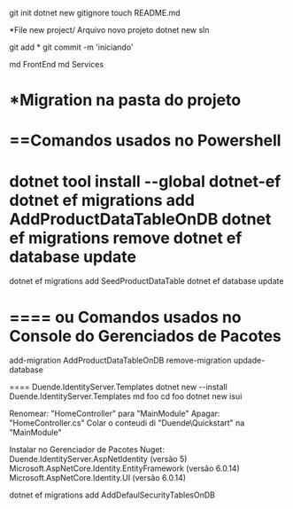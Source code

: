 git init
dotnet new gitignore
touch README.md

*File new project/ Arquivo novo projeto
dotnet new sln

git add *
git commit -m 'iniciando'


md FrontEnd
md Services


*Migration na pasta do projeto
====
==Comandos usados no Powershell
====
dotnet tool install --global dotnet-ef
dotnet ef migrations add AddProductDataTableOnDB 
dotnet ef migrations remove
dotnet ef database update
==
dotnet ef migrations add SeedProductDataTable
dotnet ef database update


==== ou Comandos usados no Console do Gerenciados de Pacotes
====
add-migration AddProductDataTableOnDB
remove-migration
updade-database


==== Duende.IdentityServer.Templates
dotnet new --install Duende.IdentityServer.Templates
md foo
cd foo
dotnet new isui

Renomear: "HomeController" para "MainModule"
Apagar: "HomeController.cs"
Colar o conteudi di "Duende\Quickstart" na "MainModule"


Instalar no Gerenciador de Pacotes Nuget:
Duende.IdentityServer.AspNetIdentity (versão 5)
Microsoft.AspNetCore.Identity.EntityFramework (versão 6.0.14)
Microsoft.AspNetCore.Identity.UI (versão 6.0.14)


dotnet ef migrations add AddDefaulSecurityTablesOnDB


